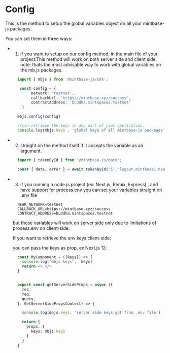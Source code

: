 # Config

This is the method to setup the global variables object on all your mintbase-js packages.

You can set them in three ways:


- 1. if you want to setup on our config method, in the main file of your project.This method will work on both server side and client side.
note: thats the most advisable way to work with global variables on the mb.js packages.

  ```typescript
    import { mbjs } from '@mintbase-js/sdk';

     const config = {
          network: 'testnet',
          callbackUrl: 'https://mintbase.xyz/success',
          contractAddress: 'buddha.mintspace2.testnet'
      }

    mbjs.config(config)

    //can retrieve the keys in any part of your application.
    console.log(mbjs.keys , 'global keys of all mintbase-js packages')
  ```


- 2. straight on the method itself if it accepts the variable as an argument.

  ```typescript
    import { tokenById } from '@mintbase-js/data';

    const { data, error } = await tokenById('5','logout.mintbase1.near', 'mainnet');
  ```

- 3. if you running a node.js project (ex: Next.js, Remix, Express) , and have support for process.env you can set your variables straight on .env file

 

  ```
    NEAR_NETWORK=testnet
    CALLBACK_URL=https://mintbase.xyz/success
    CONTRACT_ADDRESS=buddha.mintspace2.testnet
  ```

  but those variables will work on server side only due to limitations of process.env on client-side.

  If you want to retrieve the env keys client-side:

  you can pass the keys as prop, ex Next.js 12:


  ```typescript
    const MyComponent = ({keys}) => {
      console.log('mbjs keys',  keys)
      return <> </>
    }


    export const getServerSideProps = async ({
      res,
      req,
      query,
    }: GetServerSidePropsContext) => {

      console.log(mbjs.keys, 'server side keys got from .env file')

      return {
        props: {
          keys: mbjs.keys
        }
      }
    }

  ```


